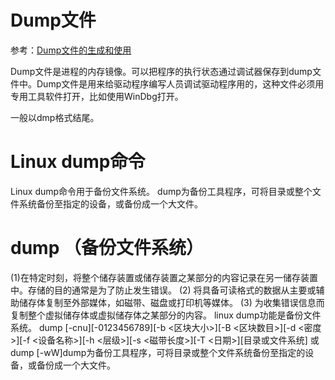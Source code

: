 # Dump文件 

参考：[Dump文件的生成和使用](https://blog.csdn.net/lk142500/article/details/80563552)


Dump文件是进程的内存镜像。可以把程序的执行状态通过调试器保存到dump文件中。Dump文件是用来给驱动程序编写人员调试驱动程序用的，这种文件必须用专用工具软件打开，比如使用WinDbg打开。

一般以dmp格式结尾。

# Linux dump命令
Linux dump命令用于备份文件系统。
dump为备份工具程序，可将目录或整个文件系统备份至指定的设备，或备份成一个大文件。

# dump （备份文件系统）
(1)在特定时刻，将整个储存装置或储存装置之某部分的内容记录在另一储存装置中。存储的目的通常是为了防止发生错误。 (2) 将具备可读格式的数据从主要或辅助储存体复制至外部媒体，如磁带、磁盘或打印机等媒体。 (3) 为收集错误信息而复制整个虚拟储存体或虚拟储存体之某部分的内容。
linux dump功能是备份文件系统。
dump [-cnu][-0123456789][-b <区块大小>][-B <区块数目>][-d <密度>][-f <设备名称>][-h <层级>][-s <磁带长度>][-T <日期>][目录或文件系统] 或 dump [-wW]dump为备份工具程序，可将目录或整个文件系统备份至指定的设备，或备份成一个大文件。



